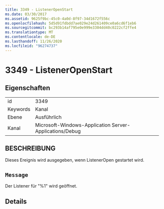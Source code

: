 ```yaml
---
title: 3349 - ListenerOpenStart
ms.date: 03/30/2017
ms.assetid: 9625f9bc-45c0-4a0d-8f97-34d1672f556c
ms.openlocfilehash: 5d5d91fdbdd7ae029e24d261409ce0a6cd6f1eb6
ms.sourcegitcommit: bc293b14af795e0e999e3304dd40c0222cf2ffe4
ms.translationtype: MT
ms.contentlocale: de-DE
ms.lasthandoff: 11/26/2020
ms.locfileid: "96274737"
---
```

# <a name="3349---listeneropenstart"></a>3349 - ListenerOpenStart

## <a name="properties"></a>Eigenschaften  
  
|||  
|-|-|  
|id|3349|  
|Keywords|Kanal|  
|Ebene|Ausführlich|  
|Kanal|Microsoft-Windows-Application Server-Applications/Debug|  
  
## <a name="description"></a>BESCHREIBUNG  

 Dieses Ereignis wird ausgegeben, wenn ListenerOpen gestartet wird.  
  
## <a name="message"></a>`Message`  

 Der Listener für "%1" wird geöffnet.  
  
## <a name="details"></a>Details
